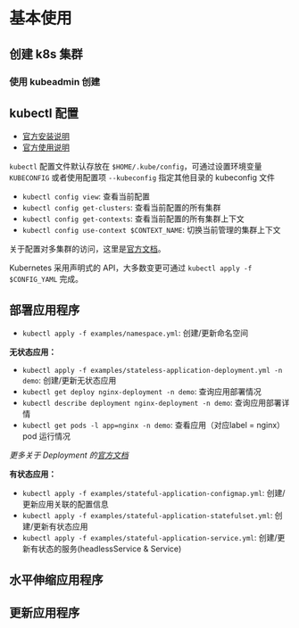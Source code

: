 # 基本使用

## 创建 k8s 集群

### 使用 kubeadmin 创建

## kubectl 配置

- [官方安装说明](https://kubernetes.io/zh/docs/tasks/tools/)
- [官方使用说明](https://kubernetes.io/zh/docs/reference/kubectl/overview/)

`kubectl` 配置文件默认存放在 `$HOME/.kube/config`，可通过设置环境变量 `KUBECONFIG` 或者使用配置项 `--kubeconfig` 指定其他目录的 kubeconfig 文件

- `kubectl config view`: 查看当前配置
- `kubectl config get-clusters`: 查看当前配置的所有集群
- `kubectl config get-contexts`: 查看当前配置的所有集群上下文
- `kubectl config use-context $CONTEXT_NAME`: 切换当前管理的集群上下文

关于配置对多集群的访问，这里是[官方文档](https://kubernetes.io/zh/docs/tasks/access-application-cluster/configure-access-multiple-clusters/)。

Kubernetes 采用声明式的 API，大多数变更可通过 `kubectl apply -f $CONFIG_YAML` 完成。

## 部署应用程序

- `kubectl apply -f examples/namespace.yml`: 创建/更新命名空间

**无状态应用：**

- `kubectl apply -f examples/stateless-application-deployment.yml -n demo`: 创建/更新无状态应用
- `kubectl get deploy nginx-deployment -n demo`: 查询应用部署情况
- `kubectl describe deployment nginx-deployment -n demo`: 查询应用部署详情
- `kubectl get pods -l app=nginx -n demo`: 查看应用（对应label = nginx）pod 运行情况

*更多关于 Deployment 的[官方文档](https://kubernetes.io/zh/docs/concepts/workloads/controllers/deployment/)*

**有状态应用：**

- `kubectl apply -f examples/stateful-application-configmap.yml`: 创建/更新应用关联的配置信息
- `kubectl apply -f examples/stateful-application-statefulset.yml`: 创建/更新有状态应用
- `kubectl apply -f examples/stateful-application-service.yml`: 创建/更新有状态的服务(headlessService & Service)



## 水平伸缩应用程序

## 更新应用程序
